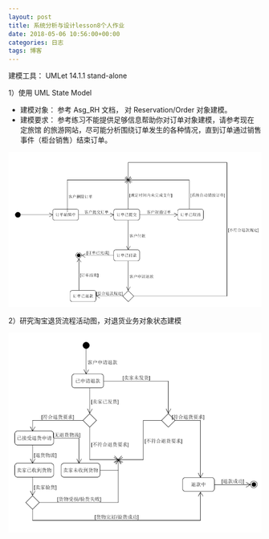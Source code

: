 ```yaml
---
layout: post
title: 系统分析与设计lesson8个人作业
date: 2018-05-06 10:56:00+00:00
categories: 日志
tags: 博客
---
```


建模工具： UMLet 14.1.1 stand-alone

1）使用 UML State Model

- 建模对象： 参考 Asg_RH 文档， 对 Reservation/Order 对象建模。
- 建模要求： 参考练习不能提供足够信息帮助你对订单对象建模，请参考现在 定旅馆 的旅游网站，尽可能分析围绕订单发生的各种情况，直到订单通过销售事件（柜台销售）结束订单。

![](https://github.com/zhuwh9/zhuwh9.github.io/blob/master/images/lesson8/1.png?raw=true)

2）研究淘宝退货流程活动图，对退货业务对象状态建模

![](https://github.com/zhuwh9/zhuwh9.github.io/blob/master/images/lesson8/2.png?raw=true)